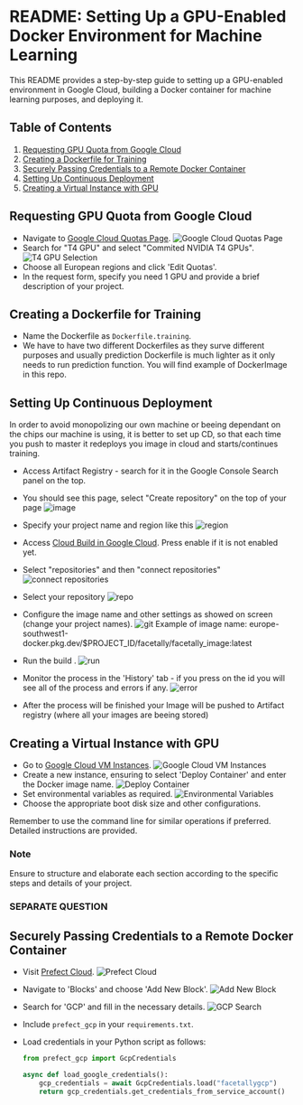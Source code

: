 # README: Setting Up a GPU-Enabled Docker Environment for Machine Learning

This README provides a step-by-step guide to setting up a GPU-enabled environment in Google Cloud, building a Docker container for machine learning purposes, and deploying it.

## Table of Contents

1. [Requesting GPU Quota from Google Cloud](#requesting-gpu-quota-from-google-cloud)
2. [Creating a Dockerfile for Training](#creating-a-dockerfile-for-training)
3. [Securely Passing Credentials to a Remote Docker Container](#securely-passing-credentials-to-a-remote-docker-container)
4. [Setting Up Continuous Deployment](#setting-up-continuous-deployment)
5. [Creating a Virtual Instance with GPU](#creating-a-virtual-instance-with-gpu)

## Requesting GPU Quota from Google Cloud

- Navigate to [Google Cloud Quotas Page](https://console.cloud.google.com/iam-admin/quotas).
  ![Google Cloud Quotas Page](screenshots/image1.png)
- Search for "T4 GPU" and select "Commited NVIDIA T4 GPUs".
  ![T4 GPU Selection](screenshots/image2.png)
- Choose all European regions and click 'Edit Quotas'.
- In the request form, specify you need 1 GPU and provide a brief description of your project.

## Creating a Dockerfile for Training

- Name the Dockerfile as `Dockerfile.training`.
- We have to have two different Dockerfiles as they surve different purposes and usually prediction Dockerfile is much lighter as it only needs to run prediction function. You will find example of DockerImage in this repo.

## Setting Up Continuous Deployment

In order to avoid monopolizing our own machine or beeing dependant on the chips our machine is using, it is better to set up CD, so that each time you push to master it redeploys you image in cloud and starts/continues training.

- Access Artifact Registry - search for it in the Google Console Search panel on the top.
- You should see this page, select "Create repository" on the top of your page
  ![image](screenshots/image12.png)
- Specify your project name and region like this
  ![region](screenshots/image13.png)

- Access [Cloud Build in Google Cloud](https://console.cloud.google.com/cloud-build). Press enable if it is not enabled yet.
- Select "repositories" and then "connect repositories"
  ![connect repositories](screenshots/image9.png)
- Select your repository
  ![repo](screenshots/image10.png)
- Configure the image name and other settings as showed on screen (change your project names).
  ![git](screenshots/image11.png)
  Example of image name:
  europe-southwest1-docker.pkg.dev/$PROJECT_ID/facetally/facetally_image:latest
- Run the build .
  ![run](screenshots/image14.png)
- Monitor the process in the 'History' tab - if you press on the id you will see all of the process and errors if any.
  ![error](screenshots/image15.png)
- After the process will be finished your Image will be pushed to Artifact registry (where all your images are beeing stored)

## Creating a Virtual Instance with GPU

- Go to [Google Cloud VM Instances](https://console.cloud.google.com/compute/instances).
  ![Google Cloud VM Instances](screenshots/image6.png)
- Create a new instance, ensuring to select 'Deploy Container' and enter the Docker image name.
  ![Deploy Container](screenshots/image7.png)
- Set environmental variables as required.
  ![Environmental Variables](screenshots/image8.png)
- Choose the appropriate boot disk size and other configurations.

Remember to use the command line for similar operations if preferred. Detailed instructions are provided.

### Note

Ensure to structure and elaborate each section according to the specific steps and details of your project.

### SEPARATE QUESTION

## Securely Passing Credentials to a Remote Docker Container

- Visit [Prefect Cloud](https://app.prefect.cloud/).
  ![Prefect Cloud](screenshots/image3.png)
- Navigate to 'Blocks' and choose 'Add New Block'.
  ![Add New Block](screenshots/image4.png)
- Search for 'GCP' and fill in the necessary details.
  ![GCP Search](screenshots/image5.png)
- Include `prefect_gcp` in your `requirements.txt`.
- Load credentials in your Python script as follows:

  ```python
  from prefect_gcp import GcpCredentials

  async def load_google_credentials():
      gcp_credentials = await GcpCredentials.load("facetallygcp")
      return gcp_credentials.get_credentials_from_service_account()
  ```
